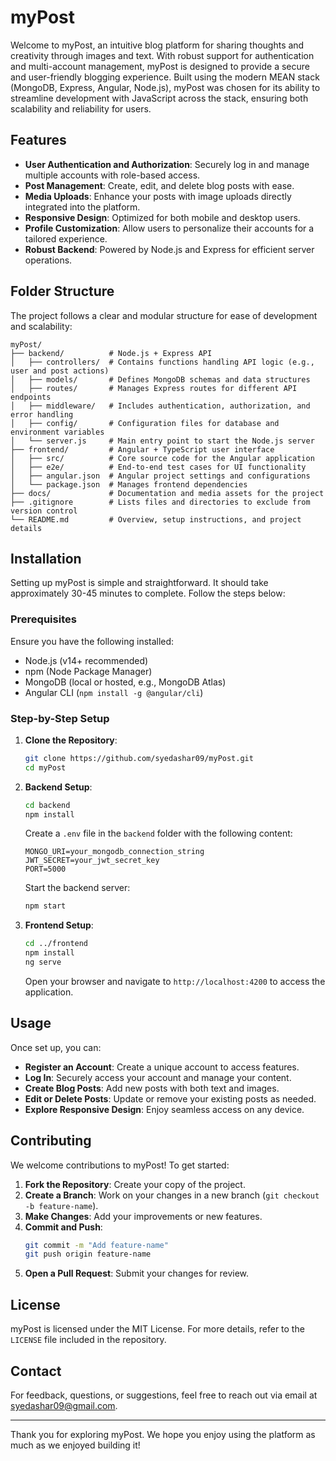 # myPost
Welcome to myPost, an intuitive blog platform for sharing thoughts and creativity through images and text. With robust support for authentication and multi-account management, myPost is designed to provide a secure and user-friendly blogging experience. Built using the modern MEAN stack (MongoDB, Express, Angular, Node.js), myPost was chosen for its ability to streamline development with JavaScript across the stack, ensuring both scalability and reliability for users.

## Features
- **User Authentication and Authorization**: Securely log in and manage multiple accounts with role-based access.
- **Post Management**: Create, edit, and delete blog posts with ease.
- **Media Uploads**: Enhance your posts with image uploads directly integrated into the platform.
- **Responsive Design**: Optimized for both mobile and desktop users.
- **Profile Customization**: Allow users to personalize their accounts for a tailored experience.
- **Robust Backend**: Powered by Node.js and Express for efficient server operations.

## Folder Structure
The project follows a clear and modular structure for ease of development and scalability:
```
myPost/
├── backend/          # Node.js + Express API
│   ├── controllers/  # Contains functions handling API logic (e.g., user and post actions)
│   ├── models/       # Defines MongoDB schemas and data structures
│   ├── routes/       # Manages Express routes for different API endpoints
│   ├── middleware/   # Includes authentication, authorization, and error handling
│   ├── config/       # Configuration files for database and environment variables
│   └── server.js     # Main entry point to start the Node.js server
├── frontend/         # Angular + TypeScript user interface
│   ├── src/          # Core source code for the Angular application
│   ├── e2e/          # End-to-end test cases for UI functionality
│   ├── angular.json  # Angular project settings and configurations
│   └── package.json  # Manages frontend dependencies
├── docs/             # Documentation and media assets for the project
├── .gitignore        # Lists files and directories to exclude from version control
└── README.md         # Overview, setup instructions, and project details
```

## Installation
Setting up myPost is simple and straightforward. It should take approximately 30-45 minutes to complete. Follow the steps below:

### Prerequisites
Ensure you have the following installed:
- Node.js (v14+ recommended)
- npm (Node Package Manager)
- MongoDB (local or hosted, e.g., MongoDB Atlas)
- Angular CLI (`npm install -g @angular/cli`)

### Step-by-Step Setup
1. **Clone the Repository**:
   ```bash
   git clone https://github.com/syedashar09/myPost.git
   cd myPost
   ```
2. **Backend Setup**:
   ```bash
   cd backend
   npm install
   ```
   Create a `.env` file in the `backend` folder with the following content:
   ```env
   MONGO_URI=your_mongodb_connection_string
   JWT_SECRET=your_jwt_secret_key
   PORT=5000
   ```
   Start the backend server:
   ```bash
   npm start
   ```
3. **Frontend Setup**:
   ```bash
   cd ../frontend
   npm install
   ng serve
   ```
   Open your browser and navigate to `http://localhost:4200` to access the application.

## Usage
Once set up, you can:
- **Register an Account**: Create a unique account to access features.
- **Log In**: Securely access your account and manage your content.
- **Create Blog Posts**: Add new posts with both text and images.
- **Edit or Delete Posts**: Update or remove your existing posts as needed.
- **Explore Responsive Design**: Enjoy seamless access on any device.

## Contributing
We welcome contributions to myPost! To get started:
1. **Fork the Repository**: Create your copy of the project.
2. **Create a Branch**: Work on your changes in a new branch (`git checkout -b feature-name`).
3. **Make Changes**: Add your improvements or new features.
4. **Commit and Push**:
   ```bash
   git commit -m "Add feature-name"
   git push origin feature-name
   ```
5. **Open a Pull Request**: Submit your changes for review.

## License
myPost is licensed under the MIT License. For more details, refer to the `LICENSE` file included in the repository.

## Contact
For feedback, questions, or suggestions, feel free to reach out via email at syedashar09@gmail.com.

---
Thank you for exploring myPost. We hope you enjoy using the platform as much as we enjoyed building it!

